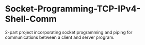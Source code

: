 # Socket-Programming-TCP-IPv4-Shell-Comm
2-part project incorporating socket programming and piping for communications between a client and server program.
